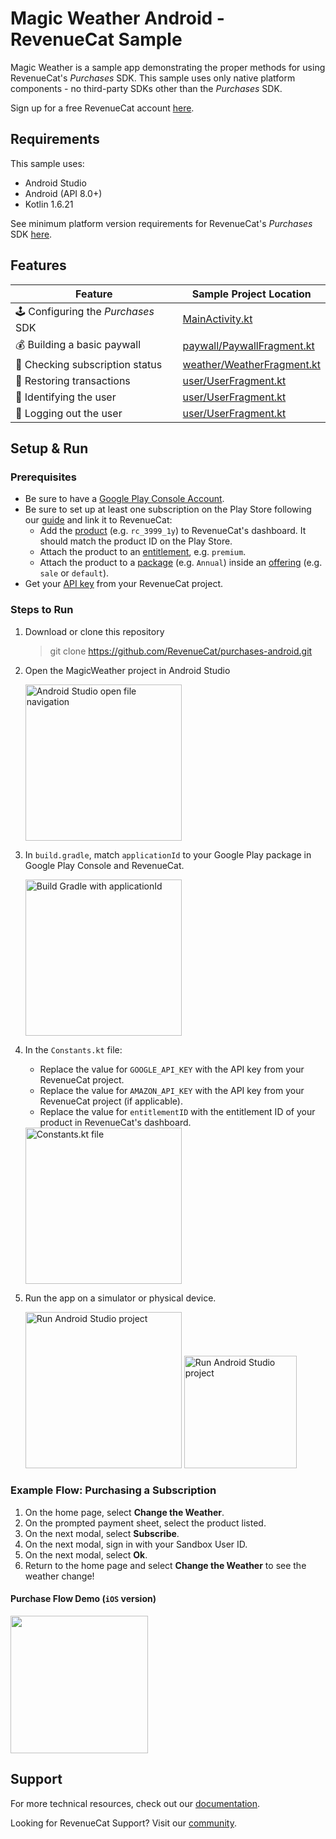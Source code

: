 # Magic Weather Android - RevenueCat Sample

Magic Weather is a sample app demonstrating the proper methods for using RevenueCat's *Purchases* SDK. This sample uses only native platform components - no third-party SDKs other than the *Purchases* SDK.

Sign up for a free RevenueCat account [here](https://www.revenuecat.com).

## Requirements

This sample uses:

- Android Studio
- Android (API 8.0+)
- Kotlin 1.6.21

See minimum platform version requirements for RevenueCat's *Purchases* SDK [here](https://github.com/RevenueCat/purchases-android/blob/main/examples/MagicWeather/build.gradle).

## Features

| Feature                          | Sample Project Location                   |
| -------------------------------- | ----------------------------------------- |
| 🕹 Configuring the *Purchases* SDK  | [MainActivity.kt](MagicWeather/app/src/main/java/com/revenuecat/sample/MainActivity.kt) |
| 💰 Building a basic paywall         | [paywall/PaywallFragment.kt](MagicWeather/app/src/main/java/com/revenuecat/sample/ui/paywall/PaywallFragment.kt) |
| 🔐 Checking subscription status     | [weather/WeatherFragment.kt](MagicWeather/app/src/main/java/com/revenuecat/sample/ui/weather/WeatherFragment.kt#L69) |
| 🤑 Restoring transactions           | [user/UserFragment.kt](MagicWeather/app/src/main/java/com/revenuecat/sample/ui/user/UserFragment.kt#L81) |
| 👥 Identifying the user             | [user/UserFragment.kt](MagicWeather/app/src/main/java/com/revenuecat/sample/ui/user/UserFragment.kt#L97) |
| 🚪 Logging out the user             | [user/UserFragment.kt](MagicWeather/app/src/main/java/com/revenuecat/sample/ui/user/UserFragment.kt#L97) |

## Setup & Run

### Prerequisites
- Be sure to have a [Google Play Console Account](https://play.google.com/console/developers).
- Be sure to set up at least one subscription on the Play Store following our [guide](https://docs.revenuecat.com/docs/google-play-store) and link it to RevenueCat:
    - Add the [product](https://docs.revenuecat.com/docs/entitlements#products) (e.g. `rc_3999_1y`) to RevenueCat's dashboard. It should match the product ID on the Play Store.
    - Attach the product to an [entitlement](https://docs.revenuecat.com/docs/entitlements#creating-an-entitlement), e.g. `premium`.
    - Attach the product to a [package](https://docs.revenuecat.com/docs/entitlements#adding-packages) (e.g. `Annual`) inside an [offering](https://docs.revenuecat.com/docs/entitlements#creating-an-offering) (e.g. `sale` or `default`).
- Get your [API key](https://docs.revenuecat.com/docs/authentication#obtaining-api-keys) from your RevenueCat project.

### Steps to Run
1. Download or clone this repository
    >git clone https://github.com/RevenueCat/purchases-android.git

2. Open the MagicWeather project in Android Studio

    <img src="https://i.imgur.com/dDSod4g.png" alt="Android Studio open file navigation" width="250px" />

3. In `build.gradle`, match `applicationId` to your Google Play package in Google Play Console and RevenueCat.
    
    <img src="https://i.imgur.com/1iI5MaA.png" alt="Build Gradle with applicationId" width="250px" />

4. In the `Constants.kt` file: 
    - Replace the value for `GOOGLE_API_KEY` with the API key from your RevenueCat project.
    - Replace the value for `AMAZON_API_KEY` with the API key from your RevenueCat project (if applicable).
    - Replace the value for `entitlementID` with the entitlement ID of your product in RevenueCat's dashboard.

    <img src="https://i.imgur.com/LXsH3tL.png" alt="Constants.kt file" width="250px" />

5. Run the app on a simulator or physical device.

    <img src="https://i.imgur.com/GlazHU5.png" alt="Run Android Studio project" width="250px" />
    <img src="https://i.imgur.com/lGQYmKK.png" alt="Run Android Studio project" width="180px" />


### Example Flow: Purchasing a Subscription

1. On the home page, select **Change the Weather**.
2. On the prompted payment sheet, select the product listed.
3. On the next modal, select **Subscribe**.
4. On the next modal, sign in with your Sandbox User ID.
5. On the next modal, select **Ok**.
6. Return to the home page and select **Change the Weather** to see the weather change!

#### Purchase Flow Demo (`iOS` version)
<img src="https://i.imgur.com/SSbRLhr.gif" width="220px" />

## Support

For more technical resources, check out our [documentation](https://docs.revenuecat.com).

Looking for RevenueCat Support? Visit our [community](https://community.revenuecat.com/).